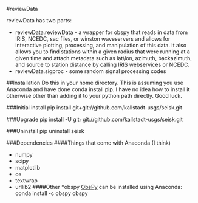#reviewData

reviewData has two parts:

* reviewData.reviewData - a wrapper for obspy that reads in data from IRIS, NCEDC, sac files, or winston waveservers and allows for interactive plotting, processing, and manipulation of this data. It also allows you to find stations within a given radius that were running at a given time and attach metadata such as lat\lon, azimuth, backazimuth, and source to station distance by calling IRIS webservices or NCEDC.
* reviewData.sigproc - some random signal processing codes

##Installation
Do this in your home directory. This is assuming you use Anaconda and have done conda install pip. I have no idea how to install it otherwise other than adding it to your python path directly. Good luck.

###Initial install
pip install git+git://github.com/kallstadt-usgs/seisk.git

###Upgrade
pip install -U git+git://github.com/kallstadt-usgs/seisk.git

###Uninstall
pip uninstall seisk

###Dependencies
####Things that come with Anaconda (I think)
* numpy
* scipy
* matplotlib
* os
* textwrap
* urllib2
####Other
*obspy
[ObsPy](https://github.com/obspy/obspy/wiki) can be installed using Anaconda:
conda install -c obspy obspy
